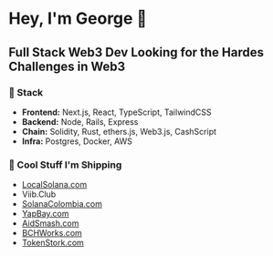 # Hey, I'm George 👋
## Full Stack Web3 Dev Looking for the Hardes Challenges in Web3

### 🔧 Stack
- **Frontend:** Next.js, React, TypeScript, TailwindCSS
- **Backend:** Node, Rails, Express
- **Chain:** Solidity, Rust, ethers.js, Web3.js,  CashScript
- **Infra:** Postgres, Docker, AWS

### 💪 Cool Stuff I'm Shipping
- [LocalSolana.com](https://github.com/openpeer/localsolana)
- Viib.Club
- [SolanaColombia.com](https://github.com/Panmoni/solanacolombia-www)
- [YapBay.com](https://github.com/Panmoni/yapbay)
- [AidSmash.com](https://github.com/Panmoni/aidsmash)
- [BCHWorks.com](https://github.com/Panmoni/bitcoincashsite-www)
- [TokenStork.com](https://github.com/Panmoni/tokenstork)
